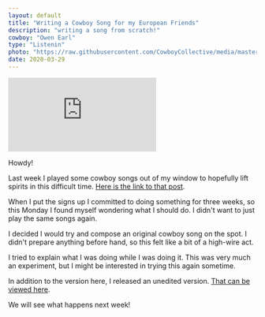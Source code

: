 ```yaml
---
layout: default
title: "Writing a Cowboy Song for my European Friends"
description: "writing a song from scratch!"
cowboy: "Owen Earl"
type: "Listenin"
photo: "https://raw.githubusercontent.com/CowboyCollective/media/master/writingsong.jpg"
date: 2020-03-29
---
```


<iframe id="youtube" src="https://www.youtube.com/embed/ze-hIyc6238" frameborder="0" allow="accelerometer; autoplay; encrypted-media; gyroscope; picture-in-picture" allowfullscreen></iframe>

Howdy!

Last week I played some cowboy songs out of my window to hopefully lift spirits in this difficult time. [Here is the link to that post](https://cowboycollective.cc/2020/03/23/EuropeFriends.html).

When I put the signs up I committed to doing something for three weeks, so this Monday I found myself wondering what I should do. I didn't want to just play the same songs again.

I decided I would try and compose an original cowboy song on the spot. I didn't prepare anything before hand, so this felt like a bit of a high-wire act.

I tried to explain what I was doing while I was doing it. This was very much an experiment, but I might be interested in trying this again sometime.

In addition to the version here, I released an unedited version. [That can be viewed here](https://youtu.be/-MHBurbzEDc).

We will see what happens next week!
